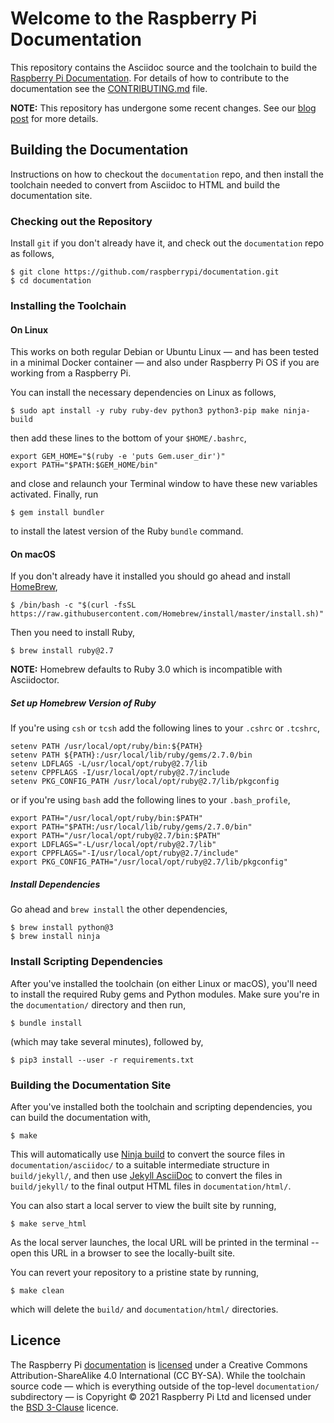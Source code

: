 # Welcome to the Raspberry Pi Documentation

This repository contains the Asciidoc source and the toolchain to build the [Raspberry Pi Documentation](https://www.raspberrypi.com/documentation/). For details of how to contribute to the documentation see the [CONTRIBUTING.md](CONTRIBUTING.md) file.

**NOTE:** This repository has undergone some recent changes. See our [blog post](https://www.raspberrypi.com/blog/bring-on-the-documentation/) for more details.

## Building the Documentation

Instructions on how to checkout the `documentation` repo, and then install the toolchain needed to convert from Asciidoc to HTML and build the documentation site.

### Checking out the Repository

Install `git` if you don't already have it, and check out the `documentation` repo as follows,
```
$ git clone https://github.com/raspberrypi/documentation.git
$ cd documentation
```

### Installing the Toolchain

#### On Linux

This works on both regular Debian or Ubuntu Linux — and has been tested in a minimal Docker container — and also under Raspberry Pi OS if you are working from a Raspberry Pi.

You can install the necessary dependencies on Linux as follows,

```
$ sudo apt install -y ruby ruby-dev python3 python3-pip make ninja-build
```

then add these lines to the bottom of your `$HOME/.bashrc`,
```
export GEM_HOME="$(ruby -e 'puts Gem.user_dir')"
export PATH="$PATH:$GEM_HOME/bin"
```

and close and relaunch your Terminal window to have these new variables activated. Finally, run
```
$ gem install bundler
```
to install the latest version of the Ruby `bundle` command.

#### On macOS

If you don't already have it installed you should go ahead and install [HomeBrew](https://brew.sh/), 

```
$ /bin/bash -c "$(curl -fsSL https://raw.githubusercontent.com/Homebrew/install/master/install.sh)"
```

Then you need to install Ruby,

```
$ brew install ruby@2.7
```

**NOTE:** Homebrew defaults to Ruby 3.0 which is incompatible with Asciidoctor.

##### Set up Homebrew Version of Ruby

If you're using `csh` or `tcsh` add the following lines to your `.cshrc` or `.tcshrc`,

```
setenv PATH /usr/local/opt/ruby/bin:${PATH}
setenv PATH ${PATH}:/usr/local/lib/ruby/gems/2.7.0/bin
setenv LDFLAGS -L/usr/local/opt/ruby@2.7/lib
setenv CPPFLAGS -I/usr/local/opt/ruby@2.7/include
setenv PKG_CONFIG_PATH /usr/local/opt/ruby@2.7/lib/pkgconfig
```

or if you're using `bash` add the following lines to your `.bash_profile`,

```
export PATH="/usr/local/opt/ruby/bin:$PATH"
export PATH="$PATH:/usr/local/lib/ruby/gems/2.7.0/bin"
export PATH="/usr/local/opt/ruby@2.7/bin:$PATH"
export LDFLAGS="-L/usr/local/opt/ruby@2.7/lib"
export CPPFLAGS="-I/usr/local/opt/ruby@2.7/include"
export PKG_CONFIG_PATH="/usr/local/opt/ruby@2.7/lib/pkgconfig"
```

##### Install Dependencies

Go ahead and `brew install` the other dependencies,

```
$ brew install python@3
$ brew install ninja
```

### Install Scripting Dependencies

After you've installed the toolchain (on either Linux or macOS), you'll need to install the required Ruby gems and Python modules. Make sure you're in the `documentation/` directory and then run,
```
$ bundle install
```
(which may take several minutes), followed by,
```
$ pip3 install --user -r requirements.txt
```

### Building the Documentation Site

After you've installed both the toolchain and scripting dependencies, you can build the documentation with,

```
$ make
```

This will automatically use [Ninja build](https://ninja-build.org/) to convert the source files in `documentation/asciidoc/` to a suitable intermediate structure in `build/jekyll/`, and then use [Jekyll AsciiDoc](https://github.com/asciidoctor/jekyll-asciidoc) to convert the files in `build/jekyll/` to the final output HTML files in `documentation/html/`.

You can also start a local server to view the built site by running,
```
$ make serve_html
```

As the local server launches, the local URL will be printed in the terminal -- open this URL in a browser to see the locally-built site.

You can revert your repository to a pristine state by running,
```
$ make clean
```
which will delete the `build/` and `documentation/html/` directories.

## Licence

The Raspberry Pi [documentation](./documentation/) is [licensed](https://github.com/raspberrypi/documentation/blob/develop/LICENSE.md) under a Creative Commons Attribution-ShareAlike 4.0 International (CC BY-SA). While the toolchain source code — which is everything outside of the top-level `documentation/` subdirectory — is Copyright © 2021 Raspberry Pi Ltd and licensed under the [BSD 3-Clause](https://opensource.org/licenses/BSD-3-Clause) licence.
